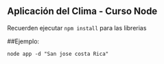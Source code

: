 ## Aplicación del Clima - Curso Node

Recuerden ejecutar  ```npm install``` para las librerias



##Ejemplo:
```
node app -d "San jose costa Rica"
```